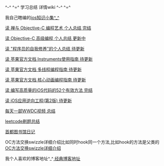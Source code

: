 
^-^ ^=^    学习总结 详情wiki    ^-^ ^=^


我自己瞎编的[ios知识小集^_^](https://github.com/jiangchao829/IOS-entry-to-give-up/wiki/ios知识小集%5E_%5E)

[读 禅与 Objective-C 编程艺术 个人总结 完结](https://github.com/jiangchao829/jiangchaoRACDemo/wiki/读-objc-zen-book-cn)

[读 Objective-C 高级编程 个人总结 更新中](https://github.com/jiangchao829/IOS-entry-to-give-up/wiki/Objective-C高级编程)

[读 "程序员的自我修养"的个人总结 待更新](https://github.com/jiangchao829/jiangchaoRACDemo/wiki/读-”程序员的自我修养“的个人总结)

[读 苹果官方文档 Instruments使用指南 待更新](https://github.com/jiangchao829/jiangchaoRACDemo/wiki/读-苹果官方文档---Instruments使用指南)

[读 苹果官方文档 多线程编程指南 待更新](https://github.com/jiangchao829/jiangchaoRACDemo/wiki/读-苹果官方文档--多线程编程指南)

[读 苹果官方文档 核心动画编程指南 待更新](https://github.com/jiangchao829/jiangchaoRACDemo/wiki/读-苹果官方文档-核心动画编程指南)

[读 编写高质量的iOS代码的52个有效方法  完结](https://github.com/jiangchao829/IOS-entry-to-give-up/wiki/读-%22编写高质量的iOS代码的52个有效方法%22-总结)

[读 iOS应用逆向工程(第2版) 待更新](https://github.com/jiangchao829/IOS-entry-to-give-up/wiki/读-iOS应用逆向工程(第2版))

[每天一部WWDC视频 总结](https://github.com/jiangchao829/jiangchaoRACDemo/wiki/每天一部WWDC视频-总结)

[leetcode刷题总结](https://github.com/jiangchao829/jiangchaoRACDemo/wiki/leetcode刷题总结)

[首都图书馆日记](https://github.com/jiangchao829/Capital-Library-Note/wiki/Editing-2019-12-1首图总结)

OC方法交换swizzle详细介绍比如同时hook同一个方法,比如hook的方法是父类的
[OC方法交换swizzle详细介绍](https://github.com/jiangchao829/IOS-entry-to-give-up/wiki/OC方法交换swizzle详细介绍)

我个人喜欢的博客地址^_^[ 经典博客地址](https://github.com/jiangchao829/IOS-entry-to-give-up/wiki/经典博客地址)



